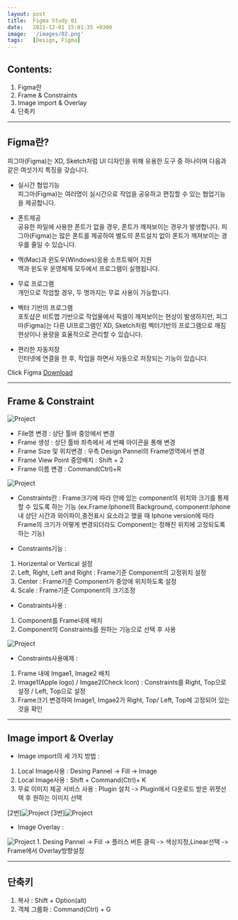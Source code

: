 ```yaml
---
layout: post
title:  Figma Study 01
date:   2021-12-01 15:01:35 +0300
image:  '/images/02.png'
tags:   [Design, Figma]
---
```


## Contents:<br/>
1. Figma란<br/>
2. Frame & Constraints<br/>
3. Image import & Overlay<br/>
4. 단축키<br/>

___

## Figma란? 
피그마(Figma)는 XD, Sketch처럼 UI 디자인을 위해 유용한 도구 중 하나이며 다음과 같은 여섯가지 특징을 갖습니다.

* 실시간 협업기능<br/>
피그마(Figma)는 여러명이 실시간으로 작업을 공유하고 편집할 수 있는 협업기능을 제공합니다.

* 폰트제공<br/>
공유한 파일에 사용한 폰트가 없을 경우, 폰트가 깨져보이는 경우가 발생합니다. 피그마(Figma)는 많은 폰트를 제공하여 별도의 폰트설치 없이 폰트가 깨져보이는 경우를 줄일 수 있습니다.

* 맥(Mac)과 윈도우(Windows)응용 소프트웨어 지원<br/>
맥과 윈도우 운영체제 모두에서 프로그램이 실행됩니다.

* 무료 프로그램<br/>
개인으로 작업할 경우, 두 명까지는 무료 사용이 가능합니다.

* 벡터 기반의 프로그램<br/>
포토샵은 비트맵 기반으로 작업물에서 픽셀이 깨져보이는 현상이 발생하지만, 피그마(Figma)는 다른 UI프로그램인 XD, Sketch처럼 벡터기반의 프로그램으로 깨짐현상이나 용량을 효율적으로 관리할 수 있습니다.

* 편리한 자동저장<br/>
인터넷에 연결을 한 후, 작업을 하면서 자동으로 저장되는 기능이 있습니다.

Click Figma [Download](https://www.figma.com/downloads/)

___

## Frame & Constraint <br/>
<img src="/images/Posting/Figma/Study01/Tutorial01_01.png" alt="Project">

* File명 변경 : 상단 툴바 중앙에서 변경<br/>
* Frame 생성 : 상단 툴바 좌측에서 세 번째 아이콘을 통해 변경<br/>
* Frame Size 및 위치변경 : 우측 Design Pannel의 Frame영역에서 변경<br/>
* Frame View Point 중앙배치 : Shift + 2<br/>
* Frame 이름 변경 : Command(Ctrl)+R <br/>

<img src="/images/Posting/Figma/Study01/Tutorial01_02.png" alt="Project">

* Constraints란 : Frame크기에 따라 안에 있는 component의 위치와 크기를 통제할 수 있도록 하는 기능 
(ex.Frame:Iphone의 Background, component:Iphone내 상단 시간과 와이파이,충전표시 요소라고 했을 때 Iphone version에 따라 Frame의 크기가 어떻게 변경되더라도 Component는 정해진 위치에 고정되도록 하는 기능)<br/>

* Constraints기능 :<br/>
1. Horizental or Vertical 설정
2. Left, Right, Left and Right : Frame기준 Component의 고정위치 설정<br/>
3. Center : Frame기준 Component가 중앙에 위치하도록 설정<br/>
4. Scale : Frame기준 Component의 크기조정<br/>

* Constraints사용 : <br/>
1. Component를 Frame내에 배치<br/>
2. Component의 Constraints를 원하는 기능으로 선택 후 사용<br/>

<img src="/images/Posting/Figma/Study01/Tutorial01_03.png" alt="Project">

* Constraints사용예제 : <br/>
1. Frame 내에 Imgae1, Image2 배치 <br/>
2. Image1(Apple logo) / Imgae2(Check Icon) : Constraints를 Right, Top으로 설정 / Left, Top으로 설정
3. Frame크기 변경하여 Image1, Imgae2가 Right, Top/ Left, Top에 고정되어 있는 것을 확인

___

## Image import & Overlay<br/>

* Image import의 세 가지 방법 :<br/>
1. Local Image사용 : Desing Pannel -> Fill -> Image<br/>
2. Local Image사용 : Shift + Command(Ctrl)+ K<br/>
3. 무료 이미지 제공 서비스 사용 : Plugin 설치 -> Plugin에서 다운로드 받은 위젯선택 후 원하는 이미지 선택 <br/>

[2번]<img src="/images/Posting/Figma/Study01/Tutorial01_04.png" alt="Project">
[3번]<img src="/images/Posting/Figma/Study01/Tutorial01_05.png" alt="Project">

* Image Overlay :<br/>
<img src="/images/Posting/Figma/Study01/Tutorial01_06.png" alt="Project">
1. Desing Pannel -> Fill -> 플러스 버튼 클릭 -> 색상지정,Linear선택 -> Frame에서 Overlay방향설정

___

## 단축키 <br/>
1. 복사 : Shift + Option(alt)<br/>
2. 객체 그룹화 : Command(Ctrl) + G<br/>
